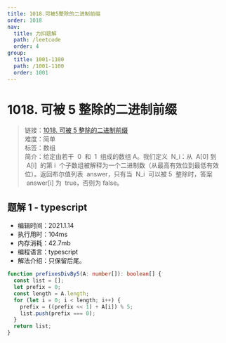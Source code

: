 ```yaml
---
title: 1018.可被5整除的二进制前缀
order: 1018
nav:
  title: 力扣题解
  path: /leetcode
  order: 4
group:
  title: 1001-1100
  path: /1001-1100
  order: 1001
---
```


# 1018. 可被 5 整除的二进制前缀

> 链接：[1018. 可被 5 整除的二进制前缀](https://leetcode-cn.com/problems/binary-prefix-divisible-by-5/)  
> 难度：简单  
> 标签：数组  
> 简介：给定由若干  0  和  1  组成的数组 A。我们定义  N_i：从  A[0] 到  A[i]  的第 i  个子数组被解释为一个二进制数（从最高有效位到最低有效位）。返回布尔值列表  answer，只有当  N_i  可以被 5  整除时，答案  answer[i] 为  true，否则为 false。

## 题解 1 - typescript

- 编辑时间：2021.1.14
- 执行用时：104ms
- 内存消耗：42.7mb
- 编程语言：typescript
- 解法介绍：只保留后尾。

```typescript
function prefixesDivBy5(A: number[]): boolean[] {
  const list = [];
  let prefix = 0;
  const length = A.length;
  for (let i = 0; i < length; i++) {
    prefix = ((prefix << 1) + A[i]) % 5;
    list.push(prefix === 0);
  }
  return list;
}
```
